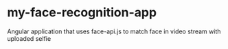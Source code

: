 # my-face-recognition-app
Angular application that uses face-api.js to match face in video stream with uploaded selfie
